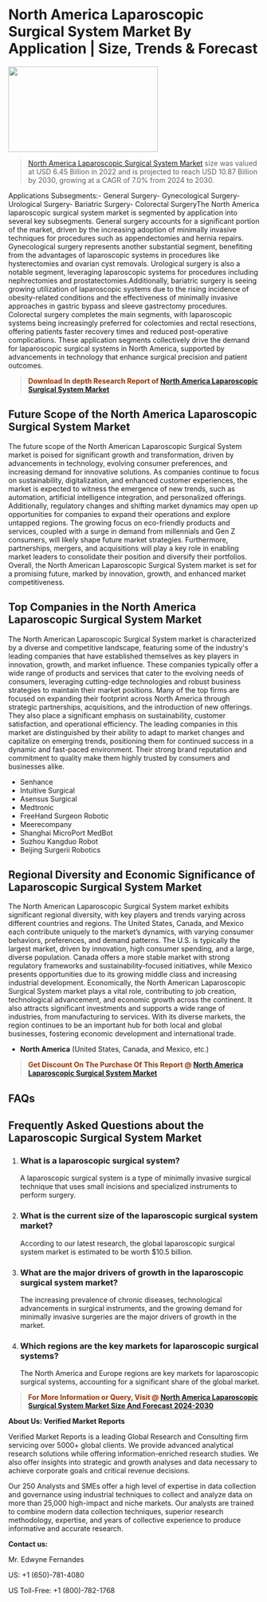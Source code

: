 <p><h1>North America Laparoscopic Surgical System Market By Application | Size, Trends & Forecast</h1><p><img class="aligncenter size-medium wp-image-105565" src="https://ffe5etoiles.com/wp-content/uploads/2025/01/MST7-300x171.png" alt="" width="300" height="171" /></p><blockquote><p><a href="https://www.verifiedmarketreports.com/download-sample/?rid=460860&utm_source=Github-NA&utm_medium=376" target="_blank">North America Laparoscopic Surgical System Market</a> size was valued at USD 6.45 Billion in 2022 and is projected to reach USD 10.87 Billion by 2030, growing at a CAGR of 7.0% from 2024 to 2030.</p></blockquote>Applications Subsegments:- General Surgery- Gynecological Surgery- Urological Surgery- Bariatric Surgery- Colorectal SurgeryThe North America laparoscopic surgical system market is segmented by application into several key subsegments. General surgery accounts for a significant portion of the market, driven by the increasing adoption of minimally invasive techniques for procedures such as appendectomies and hernia repairs. Gynecological surgery represents another substantial segment, benefiting from the advantages of laparoscopic systems in procedures like hysterectomies and ovarian cyst removals. Urological surgery is also a notable segment, leveraging laparoscopic systems for procedures including nephrectomies and prostatectomies.Additionally, bariatric surgery is seeing growing utilization of laparoscopic systems due to the rising incidence of obesity-related conditions and the effectiveness of minimally invasive approaches in gastric bypass and sleeve gastrectomy procedures. Colorectal surgery completes the main segments, with laparoscopic systems being increasingly preferred for colectomies and rectal resections, offering patients faster recovery times and reduced post-operative complications. These application segments collectively drive the demand for laparoscopic surgical systems in North America, supported by advancements in technology that enhance surgical precision and patient outcomes.</p><blockquote><p><span style="color: #993300;"><strong>Download In depth Research Report of <a href="https://www.verifiedmarketreports.com/download-sample/?rid=460860&utm_source=Github-NA&utm_medium=376">North America Laparoscopic Surgical System Market</a></strong></span></p></blockquote><h2>Future Scope of the North America Laparoscopic Surgical System Market</h2><p>The future scope of the North American Laparoscopic Surgical System market is poised for significant growth and transformation, driven by advancements in technology, evolving consumer preferences, and increasing demand for innovative solutions. As companies continue to focus on sustainability, digitalization, and enhanced customer experiences, the market is expected to witness the emergence of new trends, such as automation, artificial intelligence integration, and personalized offerings. Additionally, regulatory changes and shifting market dynamics may open up opportunities for companies to expand their operations and explore untapped regions. The growing focus on eco-friendly products and services, coupled with a surge in demand from millennials and Gen Z consumers, will likely shape future market strategies. Furthermore, partnerships, mergers, and acquisitions will play a key role in enabling market leaders to consolidate their position and diversify their portfolios. Overall, the North American Laparoscopic Surgical System market is set for a promising future, marked by innovation, growth, and enhanced market competitiveness.</p><h2>Top Companies in the North America Laparoscopic Surgical System Market</h2><p>The North American Laparoscopic Surgical System market is characterized by a diverse and competitive landscape, featuring some of the industry's leading companies that have established themselves as key players in innovation, growth, and market influence. These companies typically offer a wide range of products and services that cater to the evolving needs of consumers, leveraging cutting-edge technologies and robust business strategies to maintain their market positions. Many of the top firms are focused on expanding their footprint across North America through strategic partnerships, acquisitions, and the introduction of new offerings. They also place a significant emphasis on sustainability, customer satisfaction, and operational efficiency. The leading companies in this market are distinguished by their ability to adapt to market changes and capitalize on emerging trends, positioning them for continued success in a dynamic and fast-paced environment. Their strong brand reputation and commitment to quality make them highly trusted by consumers and businesses alike.</p><p><ul><li>Senhance </li><li> Intuitive Surgical </li><li> Asensus Surgical </li><li> Medtronic </li><li> FreeHand Surgeon Robotic </li><li> Meerecompany </li><li> Shanghai MicroPort MedBot </li><li> Suzhou Kangduo Robot </li><li> Beijing Surgerii Robotics</li></ul></p><h2>Regional Diversity and Economic Significance of Laparoscopic Surgical System Market</h2><p>The North American Laparoscopic Surgical System market exhibits significant regional diversity, with key players and trends varying across different countries and regions. The United States, Canada, and Mexico each contribute uniquely to the market’s dynamics, with varying consumer behaviors, preferences, and demand patterns. The U.S. is typically the largest market, driven by innovation, high consumer spending, and a large, diverse population. Canada offers a more stable market with strong regulatory frameworks and sustainability-focused initiatives, while Mexico presents opportunities due to its growing middle class and increasing industrial development. Economically, the North American Laparoscopic Surgical System market plays a vital role, contributing to job creation, technological advancement, and economic growth across the continent. It also attracts significant investments and supports a wide range of industries, from manufacturing to services. With its diverse markets, the region continues to be an important hub for both local and global businesses, fostering economic development and international trade.</p><ul> <li><strong>North America</strong> (United States, Canada, and Mexico, etc.)</li></ul><blockquote><p><span style="color: #993300;"><strong>Get Discount On The Purchase Of This Report @ <a href="https://www.verifiedmarketreports.com/ask-for-discount/?rid=460860&utm_source=Github-NA&utm_medium=376">North America Laparoscopic Surgical System Market</a></strong></span></p></blockquote><h2>FAQs</h2><p> <h2>Frequently Asked Questions about the Laparoscopic Surgical System Market</h1> <ol> <li> <h3>What is a laparoscopic surgical system?</div><div></h3> <p>A laparoscopic surgical system is a type of minimally invasive surgical technique that uses small incisions and specialized instruments to perform surgery.</p> </li> <li> <h3>What is the current size of the laparoscopic surgical system market?</div><div></h3> <p>According to our latest research, the global laparoscopic surgical system market is estimated to be worth $10.5 billion.</p> </li> <li> <h3>What are the major drivers of growth in the laparoscopic surgical system market?</div><div></h3> <p>The increasing prevalence of chronic diseases, technological advancements in surgical instruments, and the growing demand for minimally invasive surgeries are the major drivers of growth in the market.</p> </li> <li> <h3>Which regions are the key markets for laparoscopic surgical systems?</div><div></h3> <p>The North America and Europe regions are key markets for laparoscopic surgical systems, accounting for a significant share of the global market.</p> </li> <!-- and so on... --> </ol></body></html></p><blockquote><p><span style="color: #993300;"><strong>For More Information or Query, Visit @ <a href="https://www.verifiedmarketreports.com/product/laparoscopic-surgical-system-market/">North America Laparoscopic Surgical System Market Size And Forecast 2024-2030</a></strong></span></p></blockquote><p><strong>About Us: Verified Market Reports</strong></p><p>Verified Market Reports is a leading Global Research and Consulting firm servicing over 5000+ global clients. We provide advanced analytical research solutions while offering information-enriched research studies. We also offer insights into strategic and growth analyses and data necessary to achieve corporate goals and critical revenue decisions.</p><p>Our 250 Analysts and SMEs offer a high level of expertise in data collection and governance using industrial techniques to collect and analyze data on more than 25,000 high-impact and niche markets. Our analysts are trained to combine modern data collection techniques, superior research methodology, expertise, and years of collective experience to produce informative and accurate research.</p><p><strong>Contact us:</strong></p><p>Mr. Edwyne Fernandes</p><p>US: +1 (650)-781-4080</p><p>US Toll-Free: +1 (800)-782-1768</p>
